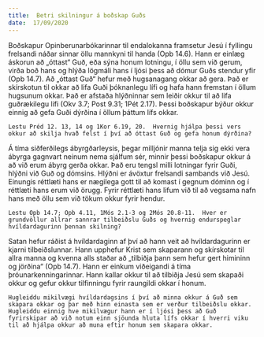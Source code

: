 ```yaml
---
title:  Betri skilningur á boðskap Guðs
date:  17/09/2020
---
```


Boðskapur Opinberunarbókarinnar til endalokanna framsetur Jesú í fyllingu frelsandi náðar sinnar öllu mannkyni til handa (Opb 14.6).  Hann er einlæg áskorun að „óttast“ Guð, eða sýna honum lotningu, í öllu sem við gerum, virða boð hans og hlýða lögmáli hans í ljósi þess að dómur Guðs stendur yfir (Opb 14.7).  Að „óttast Guð“ hefur með hugsanagang okkar að gera.  Það er skírskotun til okkar að lifa Guði þóknanlegu lífi og hafa hann fremstan í öllum hugsunum okkar.  Það er afstaða hlýðninnar sem leiðir okkur til að lifa guðrækilegu lífi (Okv 3.7; Post 9.31; 1Pét 2.17).  Þessi boðskapur býður okkur einnig að gefa Guði dýrðina í öllum þáttum lífs okkar.

`Lestu Préd 12. 13, 14 og 1Kor 6.19, 20.  Hvernig hjálpa þessi vers okkur að skilja hvað felst í því að óttast Guð og gefa honum dýrðina?`

Á tíma siðferðilegs ábyrgðarleysis, þegar milljónir manna telja sig ekki vera ábyrga gagnvart neinum nema sjálfum sér, minnir þessi boðskapur okkur á að við erum ábyrg gerða okkar.  Það eru tengsl milli lotningar fyrir Guði, hlýðni við Guð og dómsins.  Hlýðni er ávöxtur frelsandi sambands við Jesú.  Einungis réttlæti hans er nægilega gott til að komast í gegnum dóminn og í réttlæti hans erum við örugg.  Fyrir réttlæti hans lifum við til að vegsama nafn hans með öllu sem við tökum okkur fyrir hendur.

`Lestu Opb 14.7; Opb 4.11, 1Mós 2.1-3 og 2Mós 20.8-11.  Hver er grundvöllur allrar sannrar tilbeiðslu Guðs og hvernig endurspeglar hvíldardagurinn þennan skilning?`

Satan hefur ráðist á hvíldardaginn af því að hann veit að hvíldardagurinn er kjarni tilbeiðslunnar.  Hann upphefur Krist sem skaparann og skírskotar til allra manna og kvenna alls staðar að „tilbiðja þann sem hefur gert himininn og jörðina“ (Opb 14.7).  Hann er einkum viðeigandi á tíma þróunarkenningarinnar.  Hann kallar okkur til að tilbiðja Jesú sem skapaði okkur og gefur okkur tilfinningu fyrir raungildi okkar í honum.

`Hugleiddu mikilvægi hvíldardagsins í því að minna okkur á Guð sem skapara okkar og þar með hinn einasta sem er verður tilbeiðslu okkar.  Hugleiddu einnig hve mikilvægur hann er í ljósi þess að Guð fyrirskipar að við notum einn sjöunda hluta lífs okkar í hverri viku til að hjálpa okkur að muna eftir honum sem skapara okkar.`
